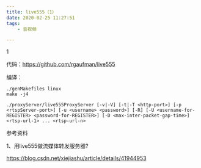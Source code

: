 ```yaml
---
title: live555（1）
date: 2020-02-25 11:27:51
tags:
	- 音视频

---
```


1

代码：https://github.com/rgaufman/live555

编译：

```
./genMakefiles linux
make -j4
```

```
./proxyServer/live555ProxyServer [-v|-V] [-t|-T <http-port>] [-p <rtspServer-port>] [-u <username> <password>] [-R] [-U <username-for-REGISTER> <password-for-REGISTER>] [-D <max-inter-packet-gap-time>] <rtsp-url-1> ... <rtsp-url-n>
```



参考资料

1、用live555做流媒体转发服务器?

https://blog.csdn.net/xiejiashu/article/details/41944953